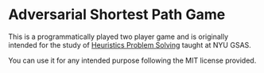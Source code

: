 # Adversarial Shortest Path Game

This is a programmatically played two player game and is 
originally intended for the study of 
[Heuristics Problem Solving](http://cs.nyu.edu/courses/fall17/CSCI-GA.2965-001/)
taught at NYU GSAS.

You can use it for any intended purpose following the MIT license
provided.
